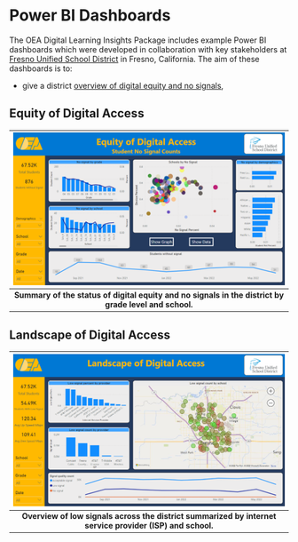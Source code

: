 # Power BI Dashboards

The OEA Digital Learning Insights Package includes example Power BI dashboards which were developed in collaboration with key stakeholders at [Fresno Unified School District](https://www.fresnounified.org/) in Fresno, California. The aim of these dashboards is to:
  - give a district [overview of digital equity and no signals](#equity-of-digital-access),
  
## Equity of Digital Access

| ![Equity of Digital Access](https://github.com/cviddenKwantum/oea-digital-learning-insights/blob/main/Digital_Equity_of_Access/docs/images/pbi1nosignal.png "Equity of Digital Access") |
|:--:|
| <b> Summary of the status of digital equity and no signals in the district by grade level and school. </b>|

## Landscape of Digital Access

| ![Landscape of Digital Access](https://github.com/cviddenKwantum/oea-digital-learning-insights/blob/main/Digital_Equity_of_Access/docs/images/pbi2landscape.png "Landscape of Digital Access") |
|:--:|
| <b> Overview of low signals across the district summarized by internet service provider (ISP) and school. </b>|

